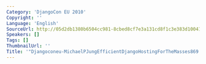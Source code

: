 ```yaml
---
Category: 'DjangoCon EU 2010'
Copyright: ''
Language: 'English'
SourceUrl: http://05d2db1380b6504cc981-8cbed8cf7e3a131cd8f1c3e383d10041.r93.cf2.rackcdn.com/djangocon-eu-2010/Djangoconeu-MichaelPJungEfficientDjangoHostingForTheMasses869.flv
Speakers: []
Tags: []
ThumbnailUrl: ''
Title: '"Djangoconeu-MichaelPJungEfficientDjangoHostingForTheMasses869.flv"'
---
```


